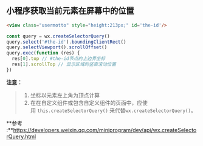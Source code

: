 ## 小程序获取当前元素在屏幕中的位置

```html
<view class="usermotto" style="height:213px;" id='the-id'/>
```

```js
const query = wx.createSelectorQuery()
query.select('#the-id').boundingClientRect()
query.selectViewport().scrollOffset()
query.exec(function (res) {
  res[0].top // #the-id节点的上边界坐标
  res[1].scrollTop // 显示区域的竖直滚动位置
})
```

**注意：**

> 1. 坐标以元素左上角为顶点计算
> 2. 在在自定义组件或包含自定义组件的页面中，应使用 `this.createSelectorQuery()` 来代替`wx.createSelectorQuery()`。 



**参考 :**https://developers.weixin.qq.com/miniprogram/dev/api/wx.createSelectorQuery.html